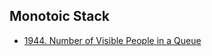 ## Monotoic Stack

- [1944. Number of Visible People in a Queue](https://novemberfall.github.io/LeetCode-NoteBook/#/tiktok/1944)